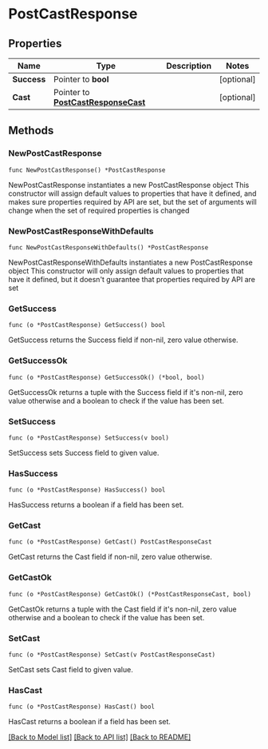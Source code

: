 # PostCastResponse

## Properties

Name | Type | Description | Notes
------------ | ------------- | ------------- | -------------
**Success** | Pointer to **bool** |  | [optional] 
**Cast** | Pointer to [**PostCastResponseCast**](PostCastResponseCast.md) |  | [optional] 

## Methods

### NewPostCastResponse

`func NewPostCastResponse() *PostCastResponse`

NewPostCastResponse instantiates a new PostCastResponse object
This constructor will assign default values to properties that have it defined,
and makes sure properties required by API are set, but the set of arguments
will change when the set of required properties is changed

### NewPostCastResponseWithDefaults

`func NewPostCastResponseWithDefaults() *PostCastResponse`

NewPostCastResponseWithDefaults instantiates a new PostCastResponse object
This constructor will only assign default values to properties that have it defined,
but it doesn't guarantee that properties required by API are set

### GetSuccess

`func (o *PostCastResponse) GetSuccess() bool`

GetSuccess returns the Success field if non-nil, zero value otherwise.

### GetSuccessOk

`func (o *PostCastResponse) GetSuccessOk() (*bool, bool)`

GetSuccessOk returns a tuple with the Success field if it's non-nil, zero value otherwise
and a boolean to check if the value has been set.

### SetSuccess

`func (o *PostCastResponse) SetSuccess(v bool)`

SetSuccess sets Success field to given value.

### HasSuccess

`func (o *PostCastResponse) HasSuccess() bool`

HasSuccess returns a boolean if a field has been set.

### GetCast

`func (o *PostCastResponse) GetCast() PostCastResponseCast`

GetCast returns the Cast field if non-nil, zero value otherwise.

### GetCastOk

`func (o *PostCastResponse) GetCastOk() (*PostCastResponseCast, bool)`

GetCastOk returns a tuple with the Cast field if it's non-nil, zero value otherwise
and a boolean to check if the value has been set.

### SetCast

`func (o *PostCastResponse) SetCast(v PostCastResponseCast)`

SetCast sets Cast field to given value.

### HasCast

`func (o *PostCastResponse) HasCast() bool`

HasCast returns a boolean if a field has been set.


[[Back to Model list]](../README.md#documentation-for-models) [[Back to API list]](../README.md#documentation-for-api-endpoints) [[Back to README]](../README.md)


